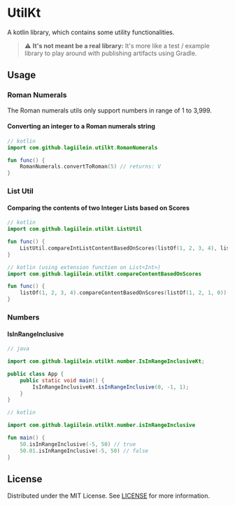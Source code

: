 # UtilKt

A kotlin library, which contains some utility functionalities.

> :warning: **It's not meant be a real library:**
> It's more like a test / example library to play around with publishing artifacts using Gradle.

## Usage

### Roman Numerals

The Roman numerals utils only support numbers in range of 1 to 3,999.

#### Converting an integer to a Roman numerals string

```kotlin
// kotlin
import com.github.lagiilein.utilkt.RomanNumerals

fun func() {
    RomanNumerals.convertToRoman(5) // returns: V
}
```

### List Util

#### Comparing the contents of two Integer Lists based on Scores

```kotlin
// kotlin
import com.github.lagiilein.utilkt.ListUtil

fun func() {
    ListUtil.compareIntListContentBasedOnScores(listOf(1, 2, 3, 4), listOf(3, 2, 1, 0)) // returns: [2, 1]
}
```

```kotlin
// kotlin (using extension function on List<Int>)
import com.github.lagiilein.utilkt.compareContentBasedOnScores

fun func() {
    listOf(1, 2, 3, 4).compareContentBasedOnScores(listOf(1, 2, 1, 0)) // returns: [2, 1]
}
```

### Numbers

#### IsInRangeInclusive

```java
// java

import com.github.lagiilein.utilkt.number.IsInRangeInclusiveKt;

public class App {
    public static void main() {
        IsInRangeInclusiveKt.isInRangeInclusive(0, -1, 1);
    }
}
```

```kotlin
// kotlin

import com.github.lagiilein.utilkt.number.isInRangeInclusive

fun main() {
    50.isInRangeInclusive(-5, 50) // true
    50.01.isInRangeInclusive(-5, 50) // false
}
```

## License

Distributed under the MIT License. See [LICENSE](/LICENSE) for more information.
